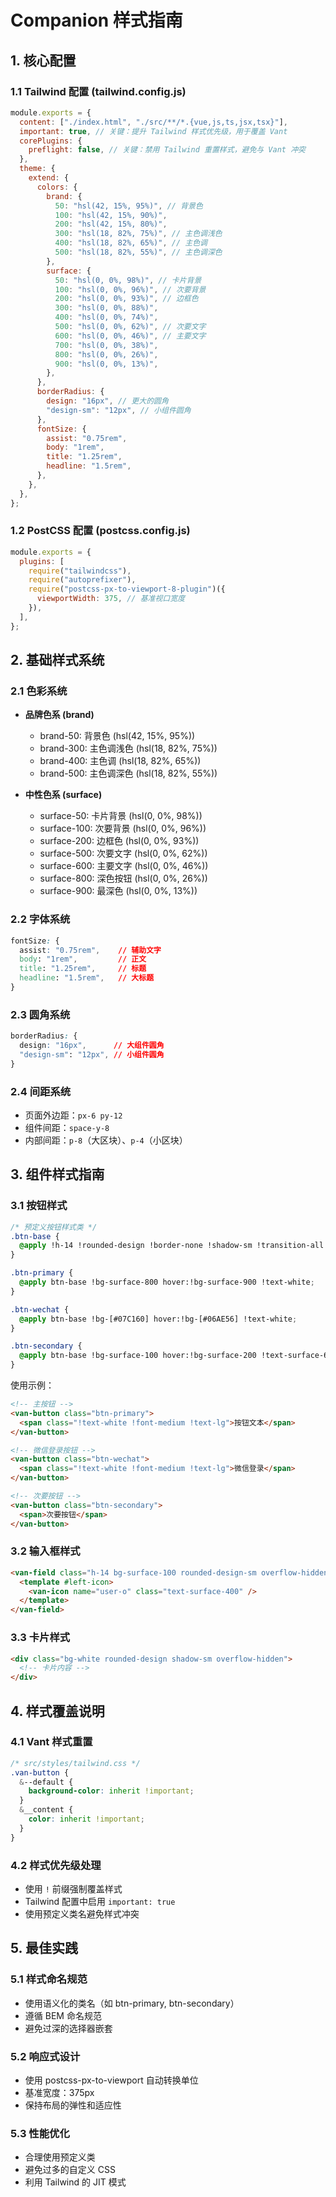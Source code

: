 # Companion 样式指南

## 1. 核心配置

### 1.1 Tailwind 配置 (tailwind.config.js)

```javascript
module.exports = {
  content: ["./index.html", "./src/**/*.{vue,js,ts,jsx,tsx}"],
  important: true, // 关键：提升 Tailwind 样式优先级，用于覆盖 Vant
  corePlugins: {
    preflight: false, // 关键：禁用 Tailwind 重置样式，避免与 Vant 冲突
  },
  theme: {
    extend: {
      colors: {
        brand: {
          50: "hsl(42, 15%, 95%)", // 背景色
          100: "hsl(42, 15%, 90%)",
          200: "hsl(42, 15%, 80%)",
          300: "hsl(18, 82%, 75%)", // 主色调浅色
          400: "hsl(18, 82%, 65%)", // 主色调
          500: "hsl(18, 82%, 55%)", // 主色调深色
        },
        surface: {
          50: "hsl(0, 0%, 98%)", // 卡片背景
          100: "hsl(0, 0%, 96%)", // 次要背景
          200: "hsl(0, 0%, 93%)", // 边框色
          300: "hsl(0, 0%, 88%)",
          400: "hsl(0, 0%, 74%)",
          500: "hsl(0, 0%, 62%)", // 次要文字
          600: "hsl(0, 0%, 46%)", // 主要文字
          700: "hsl(0, 0%, 38%)",
          800: "hsl(0, 0%, 26%)",
          900: "hsl(0, 0%, 13%)",
        },
      },
      borderRadius: {
        design: "16px", // 更大的圆角
        "design-sm": "12px", // 小组件圆角
      },
      fontSize: {
        assist: "0.75rem",
        body: "1rem",
        title: "1.25rem",
        headline: "1.5rem",
      },
    },
  },
};
```

### 1.2 PostCSS 配置 (postcss.config.js)

```javascript
module.exports = {
  plugins: [
    require("tailwindcss"),
    require("autoprefixer"),
    require("postcss-px-to-viewport-8-plugin")({
      viewportWidth: 375, // 基准视口宽度
    }),
  ],
};
```

## 2. 基础样式系统

### 2.1 色彩系统

- **品牌色系 (brand)**

  - brand-50: 背景色 (hsl(42, 15%, 95%))
  - brand-300: 主色调浅色 (hsl(18, 82%, 75%))
  - brand-400: 主色调 (hsl(18, 82%, 65%))
  - brand-500: 主色调深色 (hsl(18, 82%, 55%))

- **中性色系 (surface)**
  - surface-50: 卡片背景 (hsl(0, 0%, 98%))
  - surface-100: 次要背景 (hsl(0, 0%, 96%))
  - surface-200: 边框色 (hsl(0, 0%, 93%))
  - surface-500: 次要文字 (hsl(0, 0%, 62%))
  - surface-600: 主要文字 (hsl(0, 0%, 46%))
  - surface-800: 深色按钮 (hsl(0, 0%, 26%))
  - surface-900: 最深色 (hsl(0, 0%, 13%))

### 2.2 字体系统

```css
fontSize: {
  assist: "0.75rem",    // 辅助文字
  body: "1rem",         // 正文
  title: "1.25rem",     // 标题
  headline: "1.5rem",   // 大标题
}
```

### 2.3 圆角系统

```css
borderRadius: {
  design: "16px",      // 大组件圆角
  "design-sm": "12px", // 小组件圆角
}
```

### 2.4 间距系统

- 页面外边距：`px-6 py-12`
- 组件间距：`space-y-8`
- 内部间距：`p-8`（大区块）、`p-4`（小区块）

## 3. 组件样式指南

### 3.1 按钮样式

```css
/* 预定义按钮样式类 */
.btn-base {
  @apply !h-14 !rounded-design !border-none !shadow-sm !transition-all !duration-200 !font-medium !text-lg;
}

.btn-primary {
  @apply btn-base !bg-surface-800 hover:!bg-surface-900 !text-white;
}

.btn-wechat {
  @apply btn-base !bg-[#07C160] hover:!bg-[#06AE56] !text-white;
}

.btn-secondary {
  @apply btn-base !bg-surface-100 hover:!bg-surface-200 !text-surface-600;
}
```

使用示例：

```html
<!-- 主按钮 -->
<van-button class="btn-primary">
  <span class="!text-white !font-medium !text-lg">按钮文本</span>
</van-button>

<!-- 微信登录按钮 -->
<van-button class="btn-wechat">
  <span class="!text-white !font-medium !text-lg">微信登录</span>
</van-button>

<!-- 次要按钮 -->
<van-button class="btn-secondary">
  <span>次要按钮</span>
</van-button>
```

### 3.2 输入框样式

```html
<van-field class="h-14 bg-surface-100 rounded-design-sm overflow-hidden">
  <template #left-icon>
    <van-icon name="user-o" class="text-surface-400" />
  </template>
</van-field>
```

### 3.3 卡片样式

```html
<div class="bg-white rounded-design shadow-sm overflow-hidden">
  <!-- 卡片内容 -->
</div>
```

## 4. 样式覆盖说明

### 4.1 Vant 样式重置

```css
/* src/styles/tailwind.css */
.van-button {
  &--default {
    background-color: inherit !important;
  }
  &__content {
    color: inherit !important;
  }
}
```

### 4.2 样式优先级处理

- 使用 `!` 前缀强制覆盖样式
- Tailwind 配置中启用 `important: true`
- 使用预定义类名避免样式冲突

## 5. 最佳实践

### 5.1 样式命名规范

- 使用语义化的类名（如 btn-primary, btn-secondary）
- 遵循 BEM 命名规范
- 避免过深的选择器嵌套

### 5.2 响应式设计

- 使用 postcss-px-to-viewport 自动转换单位
- 基准宽度：375px
- 保持布局的弹性和适应性

### 5.3 性能优化

- 合理使用预定义类
- 避免过多的自定义 CSS
- 利用 Tailwind 的 JIT 模式
